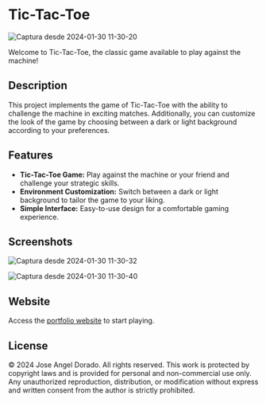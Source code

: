 # Tic-Tac-Toe
![Captura desde 2024-01-30 11-30-20](https://github.com/Joselete77/TresEnRaya/assets/71654543/72f1ee8c-e718-4138-a1a3-f36038a5067f)

Welcome to Tic-Tac-Toe, the classic game available to play against the machine!

## Description

This project implements the game of Tic-Tac-Toe with the ability to challenge the machine in exciting matches. Additionally, you can customize the look of the game by choosing between a dark or light background according to your preferences.

## Features

- **Tic-Tac-Toe Game:** Play against the machine or your friend and challenge your strategic skills.
- **Environment Customization:** Switch between a dark or light background to tailor the game to your liking.
- **Simple Interface:** Easy-to-use design for a comfortable gaming experience.

## Screenshots
![Captura desde 2024-01-30 11-30-32](https://github.com/Joselete77/TresEnRaya/assets/71654543/ef82dfc7-8ccc-4afe-a808-112d3b282ea8)

![Captura desde 2024-01-30 11-30-40](https://github.com/Joselete77/TresEnRaya/assets/71654543/3e02dda4-b69c-4d4c-aa36-8a041539e5bc)

## Website

Access the [portfolio website](https://joselete77.github.io/TresEnRaya/) to start playing.

## License

© 2024 Jose Angel Dorado. All rights reserved. This work is protected by copyright laws and is provided for personal and non-commercial use only. Any unauthorized reproduction, distribution, or modification without express and written consent from the author is strictly prohibited.
